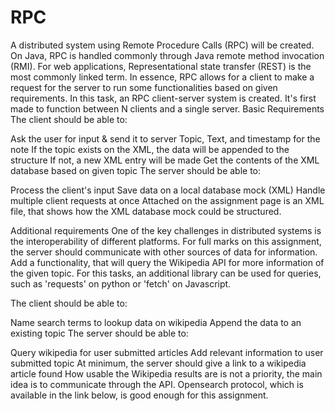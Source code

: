 # RPC
A distributed system using Remote Procedure Calls (RPC) will be created. On Java, RPC is handled commonly through Java remote method invocation (RMI). For web applications, Representational state transfer (REST) is the most commonly linked term. In essence, RPC allows for a client to make a request for the server to run some functionalities based on given requirements. In this task, an RPC client-server system is created. It's first made to function between N clients and a single server.
Basic Requirements
The client should be able to:

Ask the user for input & send it to server
        Topic, Text, and timestamp for the note
        If the topic exists on the XML, the data will be appended to the structure
        If not, a new XML entry will be made
Get the contents of the XML database based on given topic
The server should be able to:

Process the client's input
Save data on a local database mock (XML)
Handle multiple client requests at once
Attached on the assignment page is an XML file, that shows how the XML database mock could be structured.

Additional requirements 
One of the key challenges in distributed systems is the interoperability of different platforms. For full marks on this assignment, the server should communicate with other sources of data for information. Add a functionality, that will query the Wikipedia API for more information of the given topic. For this tasks, an additional library can be used for queries, such as 'requests' on python or 'fetch' on Javascript.

The client should be able to:

Name search terms to lookup data on wikipedia
Append the data to an existing topic
The server should be able to:

Query wikipedia for user submitted articles
Add relevant information to user submitted topic
        At minimum, the server should give a link to a wikipedia article found
How usable the Wikipedia results are is not a priority, the main idea is to communicate through the API. Opensearch protocol, which is available in the link below, is good enough for this assignment.
